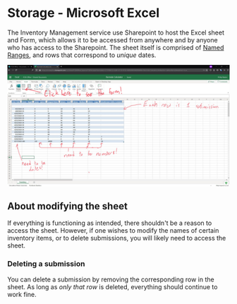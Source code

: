 # Storage - Microsoft Excel

The Inventory Management service use Sharepoint to host the Excel sheet and Form, which allows it to be accessed from anywhere and by anyone who has access to the Sharepoint. The sheet itself is comprised of [Named Ranges](https://docs.microsoft.com/en-us/office/vba/excel/concepts/cells-and-ranges/refer-to-named-ranges), and rows that correspond to *unique* dates.

![](screenshots/table.jpg)

## About modifying the sheet

If everything is functioning as intended, there shouldn't be a reason to access the sheet. However, if one wishes to modify the names of certain inventory items, or to delete submissions, you will likely need to access the sheet.

### Deleting a submission
You can delete a submission by removing the corresponding row in the sheet. As long as *only that row* is deleted, everything should continue to work fine.